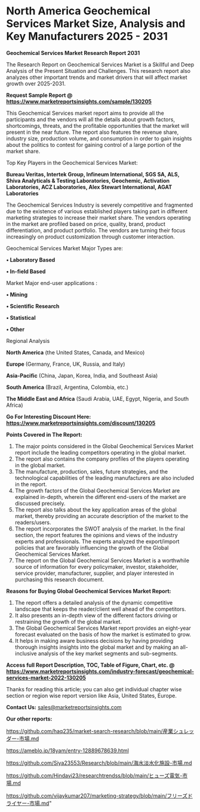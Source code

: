 # North America Geochemical Services Market Size, Analysis and Key Manufacturers 2025 - 2031

<strong>Geochemical Services Market Research Report 2031</strong>

The Research Report on Geochemical Services Market is a Skillful and Deep Analysis of the Present Situation and Challenges. This research report also analyzes other important trends and market drivers that will affect market growth over 2025-2031.

<strong>Request Sample Report @ <a href=https://www.marketreportsinsights.com/sample/130205>https://www.marketreportsinsights.com/sample/130205</a></strong>

This Geochemical Services market report aims to provide all the participants and the vendors will all the details about growth factors, shortcomings, threats, and the profitable opportunities that the market will present in the near future. The report also features the revenue share, industry size, production volume, and consumption in order to gain insights about the politics to contest for gaining control of a large portion of the market share.

Top Key Players in the Geochemical Services Market:

<strong>Bureau Veritas, Intertek Group, Infineum International, SGS SA, ALS, Shiva Analyticals & Testing Laboratories, Geochemic, Activation Laboratories, ACZ Laboratories, Alex Stewart International, AGAT Laboratories</strong>

The Geochemical Services Industry is severely competitive and fragmented due to the existence of various established players taking part in different marketing strategies to increase their market share. The vendors operating in the market are profiled based on price, quality, brand, product differentiation, and product portfolio. The vendors are turning their focus increasingly on product customization through customer interaction.

Geochemical Services Market Major Types are:

<strong>• Laboratory Based

• In-field Based</strong>

Market Major end-user applications :

<strong>• Mining

• Scientific Research

• Statistical

• Other</strong>

Regional Analysis

</u><strong><b>North America</b></strong> (the United States, Canada, and Mexico)

<strong><b>Europe </b></strong>(Germany, France, UK, Russia, and Italy)

<strong><b>Asia-Pacific</b></strong> (China, Japan, Korea, India, and Southeast Asia)

<strong><b>South America</b></strong> (Brazil, Argentina, Colombia, etc.)

<strong><b>The Middle East and Africa</b></strong> (Saudi Arabia, UAE, Egypt, Nigeria, and South Africa)

<strong>Go For Interesting Discount Here: <a href=https://www.marketreportsinsights.com/discount/130205>https://www.marketreportsinsights.com/discount/130205</a></strong>

<strong>Points Covered in The Report:</strong>
<ol>
  <li>The major points considered in the Global Geochemical Services Market report include the leading competitors operating in the global market.</li>
  <li>The report also contains the company profiles of the players operating in the global market.</li>
  <li>The manufacture, production, sales, future strategies, and the technological capabilities of the leading manufacturers are also included in the report.</li>
  <li>The growth factors of the Global Geochemical Services Market are explained in-depth, wherein the different end-users of the market are discussed precisely.</li>
  <li>The report also talks about the key application areas of the global market, thereby providing an accurate description of the market to the readers/users.</li>
  <li>The report incorporates the SWOT analysis of the market. In the final section, the report features the opinions and views of the industry experts and professionals. The experts analyzed the export/import policies that are favorably influencing the growth of the Global Geochemical Services Market.</li>
  <li>The report on the Global Geochemical Services Market is a worthwhile source of information for every policymaker, investor, stakeholder, service provider, manufacturer, supplier, and player interested in purchasing this research document.</li>
</ol>
<strong>Reasons for Buying Global Geochemical Services Market Report:</strong>

<ol>
  <li>The report offers a detailed analysis of the dynamic competitive landscape that keeps the reader/client well ahead of the competitors.</li>
  <li>It also presents an in-depth view of the different factors driving or restraining the growth of the global market.</li>
  <li>The Global Geochemical Services Market report provides an eight-year forecast evaluated on the basis of how the market is estimated to grow.</li>
  <li>It helps in making aware business decisions by having providing thorough insights insights into the global market and by making an all-inclusive analysis of the key market segments and sub-segments.</li>
</ol>
<strong>Access full Report Description, TOC, Table of Figure, Chart, etc. @ <a href=https://www.marketreportsinsights.com/industry-forecast/geochemical-services-market-2022-130205>https://www.marketreportsinsights.com/industry-forecast/geochemical-services-market-2022-130205</a></strong>


Thanks for reading this article; you can also get individual chapter wise section or region wise report version like Asia, United States, Europe.

<strong>Contact Us:</strong>
sales@marketreportsinsights.com

<strong>Our other reports:</strong>

<a href=https://github.com/haq235/market-search-research/blob/main/産業シュレッダー-市場.md>https://github.com/haq235/market-search-research/blob/main/産業シュレッダー-市場.md</a>

<a href=https://ameblo.jp/18yam/entry-12889678639.html>https://ameblo.jp/18yam/entry-12889678639.html</a>

<a href=https://github.com/Siya23553/Research/blob/main/海水淡水化施設-市場.md>https://github.com/Siya23553/Research/blob/main/海水淡水化施設-市場.md</a>

<a href=https://github.com/Hindavi23/researchtrendss/blob/main/ヒューズ電気-市場.md>https://github.com/Hindavi23/researchtrendss/blob/main/ヒューズ電気-市場.md</a>

<a href=https://github.com/vijaykumar207/marketing-strategy/blob/main/フリーズドライヤー-市場.md>https://github.com/vijaykumar207/marketing-strategy/blob/main/フリーズドライヤー-市場.md</a>"
